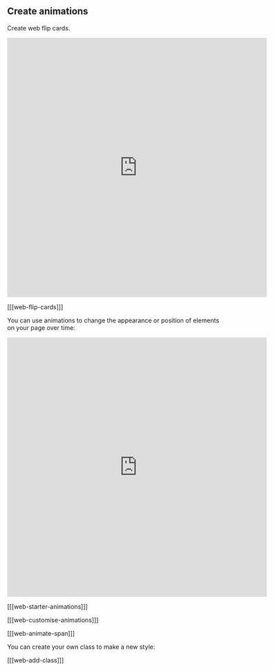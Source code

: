 ## Create animations

Create web flip cards.

<iframe src="https://editor.raspberrypi.org/en/embed/viewer/gswd-example-3" width="600" height="600" frameborder="0" marginwidth="0" marginheight="0" allowfullscreen> </iframe>

[[[web-flip-cards]]]

You can use animations to change the appearance or position of elements on your page over time:

<iframe src="https://editor.raspberrypi.org/en/embed/viewer/gswd-example-4" width="600" height="600" frameborder="0" marginwidth="0" marginheight="0" allowfullscreen> </iframe>

[[[web-starter-animations]]]

[[[web-customise-animations]]]

[[[web-animate-span]]]

You can create your own class to make a new style:

[[[web-add-class]]]
